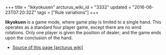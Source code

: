 +++
title = "Ikkyokusen"
arcturus_wiki_id = "3332"
updated = "2016-06-23T07:20:32Z"
tags = ["Rule variations"]
+++

**Iikyokuen** is a game mode, where game play is limited to a single hand. This operates as a
standard four player game, except there are no wind rotations. Only one player is given the position
of dealer; and the game ends upon the conclusion of the hand.

- [Source of this page [arcturus wiki]](http://arcturus.su/wiki/Ikkyokusen)

